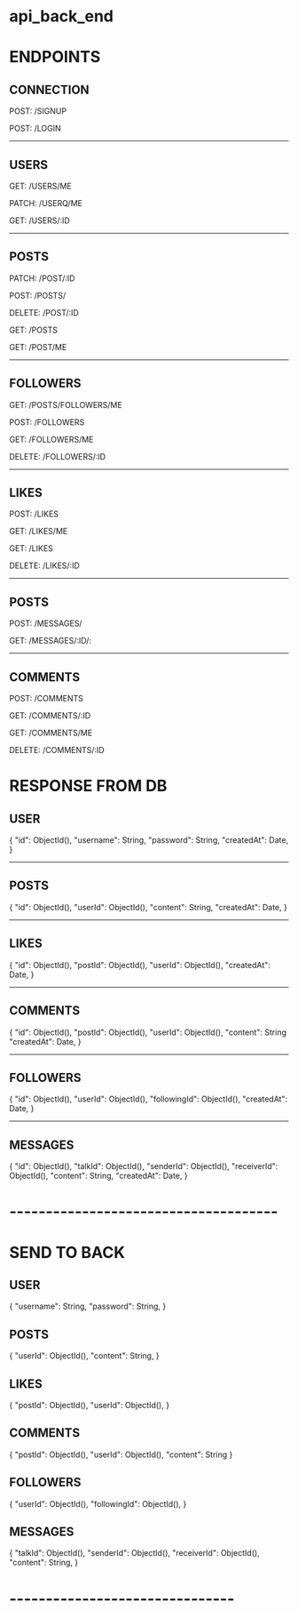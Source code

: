 # api_back_end
 
# ENDPOINTS
## CONNECTION

POST: /SIGNUP

POST: /LOGIN

__________________________

## USERS

GET: /USERS/ME

PATCH: /USERQ/ME

GET: /USERS/:ID

__________________________

## POSTS

PATCH: /POST/:ID

POST: /POSTS/

DELETE: /POST/:ID

GET: /POSTS

GET: /POST/ME

__________________________

## FOLLOWERS

GET: /POSTS/FOLLOWERS/ME

POST: /FOLLOWERS

GET: /FOLLOWERS/ME

DELETE: /FOLLOWERS/:ID

__________________________

## LIKES

POST: /LIKES

GET: /LIKES/ME

GET: /LIKES

DELETE: /LIKES/:ID

__________________________

## POSTS 

POST: /MESSAGES/

GET: /MESSAGES/:ID/:

__________________________

## COMMENTS 

POST: /COMMENTS

GET: /COMMENTS/:ID

GET: /COMMENTS/ME

DELETE: /COMMENTS/:ID




# RESPONSE FROM DB

## USER

{
    "id": ObjectId(),
    "username": String,
    "password": String,
    "createdAt": Date,
}

__________________________

## POSTS 

{
    "id": ObjectId(),
    "userId": ObjectId(),
    "content": String,
    "createdAt": Date,
}

__________________________

## LIKES

{
    "id": ObjectId(),
    "postId": ObjectId(),
    "userId": ObjectId(),
    "createdAt": Date,
}

__________________________

## COMMENTS 

{
    "id": ObjectId(),
    "postId": ObjectId(),
    "userId": ObjectId(),
    "content": String
    "createdAt": Date,
}

__________________________

## FOLLOWERS

{
    "id": ObjectId(),
    "userId": ObjectId(),
    "followingId": ObjectId(),
    "createdAt": Date,
}
__________________________

## MESSAGES

{
    "id": ObjectId(),
    "talkId": ObjectId(),
    "senderId": ObjectId(),
    "receiverId": ObjectId(),
    "content": String,
    "createdAt": Date,
}


# -------------------------------------

# SEND TO BACK

## USER

{
    "username": String,
    "password": String,
}

## POSTS 

{
    "userId": ObjectId(),
    "content": String,
}


## LIKES

{
    "postId": ObjectId(),
    "userId": ObjectId(),
}

## COMMENTS 

{
    "postId": ObjectId(),
    "userId": ObjectId(),
    "content": String
}

## FOLLOWERS

{
    "userId": ObjectId(),
    "followingId": ObjectId(),
}

## MESSAGES

{
    "talkId": ObjectId(),
    "senderId": ObjectId(),
    "receiverId": ObjectId(),
    "content": String,
}

# ------------------------------- 